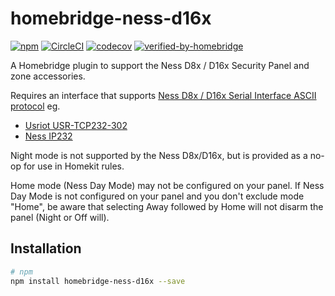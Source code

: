 # homebridge-ness-d16x
[![npm](https://img.shields.io/npm/v/homebridge-ness-d16x)](https://www.npmjs.com/package/homebridge-ness-d16x) 
[![CircleCI](https://circleci.com/gh/anekol/homebridge-ness-d16x/tree/main.svg?style=shield)](https://circleci.com/gh/anekol/homebridge-ness-d16x/tree/main)
[![codecov](https://codecov.io/gh/anekol/homebridge-ness-d16x/branch/main/graph/badge.svg)](https://codecov.io/gh/anekol/homebridge-ness-d16x)
[![verified-by-homebridge](https://badgen.net/badge/homebridge/verified/purple)](https://github.com/homebridge/homebridge/wiki/Verified-Plugins)

A Homebridge plugin to support the Ness D8x / D16x Security Panel and zone accessories.

Requires an interface that supports [Ness D8x / D16x Serial Interface ASCII protocol](http://www.nesscorporation.com/Software/Ness_D8-D16_ASCII_protocol_rev13.pdf) eg.

* [Usriot USR-TCP232-302](https://shop.usriot.com/RS232-to-Ethernet-converter.html)
* [Ness IP232](http://nesscorporation.com/101-244.html)

Night mode is not supported by the Ness D8x/D16x, but is provided as a no-op for use in Homekit rules.

Home mode (Ness Day Mode) may not be configured on your panel. If Ness Day Mode is not configured on your panel and you don't exclude mode "Home", be aware that selecting Away followed by Home will not disarm the panel (Night or Off will).

## Installation
```sh
# npm
npm install homebridge-ness-d16x --save
```